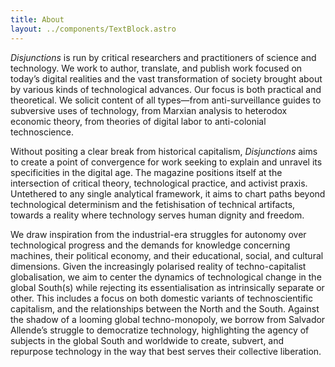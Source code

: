 ```yaml
---
title: About
layout: ../components/TextBlock.astro
---
```


*Disjunctions* is run by critical researchers and practitioners of science and technology. We work to author, translate, and publish work focused on today’s digital realities and the vast transformation of society brought about by various kinds of technological advances. Our focus is both practical and theoretical. We solicit content of all types—from anti-surveillance guides to subversive uses of technology, from Marxian analysis to heterodox economic theory, from theories of digital labor to anti-colonial technoscience. 

Without positing a clear break from historical capitalism, *Disjunctions* aims to create a point of convergence for work seeking to explain and unravel its specificities in the digital age. The magazine positions itself at the intersection of critical theory, technological practice, and activist praxis. Untethered to any single analytical framework, it aims to chart paths beyond technological determinism and the fetishisation of technical artifacts, towards a reality where technology serves human dignity and freedom.

We draw inspiration from the industrial-era struggles for autonomy over technological progress and the demands for knowledge concerning machines, their political economy, and their educational, social, and cultural dimensions. Given the increasingly polarised reality of techno-capitalist globalisation, we aim to center the dynamics of technological change in the global South(s) while rejecting its essentialisation as intrinsically separate or other. This includes a focus on both domestic variants of technoscientific capitalism, and the relationships between the North and the South. Against the shadow of a looming global techno-monopoly, we borrow from Salvador Allende’s struggle to democratize technology, highlighting the agency of subjects in the global South and worldwide to create, subvert, and repurpose technology in the way that best serves their collective liberation.
